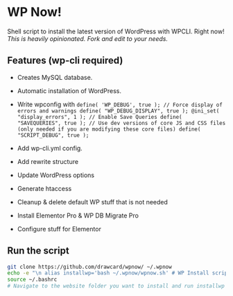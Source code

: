 # WP Now!

Shell script to install the latest version of WordPress with WPCLI. Right now!
*This is heavily opinionated. Fork and edit to your needs.*

## Features (wp-cli required)
- Creates MySQL database.
- Automatic installation of WordPress.
- Write wpconfig with ``` define( 'WP_DEBUG', true );
// Force display of errors and warnings
define( "WP_DEBUG_DISPLAY", true );
@ini_set( "display_errors", 1 );
// Enable Save Queries
define( "SAVEQUERIES", true );
// Use dev versions of core JS and CSS files (only needed if you are modifying these core files)
define( "SCRIPT_DEBUG", true ); ```

- Add wp-cli.yml config.
- Add rewrite structure
- Update WordPress options
- Generate htaccess
- Cleanup & delete default WP stuff that is not needed
- Install Elementor Pro & WP DB Migrate Pro
- Configure stuff for Elementor

## Run the script

```bash
git clone https://github.com/drawcard/wpnow/ ~/.wpnow
echo -e "\n alias installwp='bash ~/.wpnow/wpnow.sh' # WP Install script" >> ~/.bashrc
source ~/.bashrc
# Navigate to the website folder you want to install and run installwp
```

